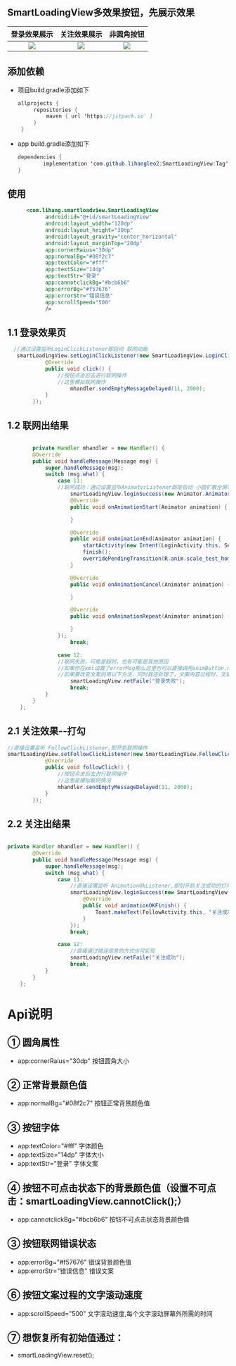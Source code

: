 ## SmartLoadingView多效果按钮，先展示效果

|登录效果展示|关注效果展示|非圆角按钮|
|:---:|:---:|:---:|
|![](https://github.com/lihangleo2/SmartLoadingView/blob/master/gif/login_normal.gif)|![](https://github.com/lihangleo2/SmartLoadingView/blob/master/gif/follow.gif)|![](https://github.com/lihangleo2/SmartLoadingView/blob/master/gif/otherfollow.gif)

## 添加依赖

 - 项目build.gradle添加如下
   ```java
   allprojects {
		repositories {
			maven { url 'https://jitpack.io' }
		}
	}
   ```
 - app build.gradle添加如下
    ```java
   dependencies {
	        implementation 'com.github.lihangleo2:SmartLoadingView:Tag'
	}
   ```
   
## 使用
```xml
      <com.lihang.smartloadview.SmartLoadingView
            android:id="@+id/smartLoadingView"
            android:layout_width="120dp"
            android:layout_height="30dp"
            android:layout_gravity="center_horizontal"
            android:layout_marginTop="20dp"
            app:cornerRaius="30dp"
            app:normalBg="#08f2c7"
            app:textColor="#fff"
            app:textSize="14dp"
            app:textStr="登录"
            app:cannotclickBg="#bcb6b6"
            app:errorBg="#f57676"
            app:errorStr="错误信息"
            app:scrollSpeed="500"
            />
```
 ## 1.1 登录效果页
```java
  //通过设置监听LoginClickListener即启动 联网动画
   smartLoadingView.setLoginClickListener(new SmartLoadingView.LoginClickListener() {
            @Override
            public void click() {
                //按钮点击后去进行联网操作
                //这里模拟联网操作
                    mhandler.sendEmptyMessageDelayed(11, 2000);          
            }
        });
```

 ## 1.2 联网出结果 
```java

        private Handler mhandler = new Handler() {
        @Override
        public void handleMessage(Message msg) {
            super.handleMessage(msg);
            switch (msg.what) {
                case 11:
                //联网成功：通过设置监听AnimatorListener即是启动 小圆扩散全屏动画。在此动画全部完成后拿到回调onAnimtionEnd
                    smartLoadingView.loginSuccess(new Animator.AnimatorListener() {
                    @Override
                    public void onAnimationStart(Animator animation) {

                    }

                    @Override
                    public void onAnimationEnd(Animator animation) {
                        startActivity(new Intent(LoginActivity.this, SecondActivity.class));
                        finish();
                        overridePendingTransition(R.anim.scale_test_home, R.anim.scale_test2);
                    }

                    @Override
                    public void onAnimationCancel(Animator animation) {

                    }

                    @Override
                    public void onAnimationRepeat(Animator animation) {

                    }
                });
                    break;

                case 12:
                //联网失败，可能是超时，也有可能是其他原因
                //如果你在xml设置了errorMsg那么这里也可以直接调用animButton.netFaile();
                //如果要改变文案则用以下方法，同时我还处理了，文案内容过程时，文案来回滚动
                    smartLoadingView.netFaile("登录失败");
                    break;
            }
        }
    };
```

 ## 2.1 关注效果--打勾
```java
//直接设置监听 FollowClickListener,即开启联网操作
smartLoadingView.setFollowClickListener(new SmartLoadingView.FollowClickListener() {
            @Override
            public void followClick() {
                //按钮点击后去进行联网操作
                //这里是模拟联网情况
                mhandler.sendEmptyMessageDelayed(11, 2000);
            }
        });
```


 ## 2.2 关注出结果 
```java

private Handler mhandler = new Handler() {
        @Override
        public void handleMessage(Message msg) {
            super.handleMessage(msg);
            switch (msg.what) {
                case 11:
                    //直接设置监听 AnimationOkListener,即刻开启关注成功的打勾效果
                    smartLoadingView.loginSuccess(new SmartLoadingView.AnimationOKListener() {
                        @Override
                        public void animationOKFinish() {
                            Toast.makeText(FollowActivity.this, "关注成功", Toast.LENGTH_SHORT).show();
                        }
                    });
                    break;

                case 12:
                    //直接通过错误信息的方式也可实现
                    smartLoadingView.netFaile("关注成功");
                    break;
            }
        }
    };
```

 # Api说明
 ## ① 圆角属性
  - app:cornerRaius="30dp"  按钮圆角大小
  
 ## ② 正常背景颜色值
  - app:normalBg="#08f2c7"  按钮正常背景颜色值
  
 ## ③ 按钮字体
 - app:textColor="#fff"  字体颜色
 - app:textSize="14dp"   字体大小
 - app:textStr="登录"    字体文案

 ## ④ 按钮不可点击状态下的背景颜色值（设置不可点击：smartLoadingView.cannotClick();）
 - app:cannotclickBg="#bcb6b6"    按钮不可点击状态背景颜色值
 
 ## ③ 按钮联网错误状态
 - app:errorBg="#f57676"    错误背景颜色值
 - app:errorStr="错误信息"   错误文案

 ## ⑥ 按钮文案过程的文字滚动速度
 - app:scrollSpeed="500"    文字滚动速度,每个文字滚动屏幕外所需的时间
 
 ## ⑦  想恢复所有初始值通过：
 - smartLoadingView.reset();    

